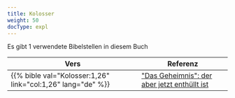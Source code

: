 ```yaml
---
title: Kolosser
weight: 50
docType: expl
---
```


Es gibt 1 verwendete Bibelstellen in diesem Buch

| Vers | Referenz |
|-------|-----------|
| {{% bible val="Kolosser:1,26" link="col:1,26" lang="de" %}} | ["Das Geheimnis": der aber jetzt enthüllt ist](/expl/../expl/background/structure/the-three-mysteries#b12e) |
